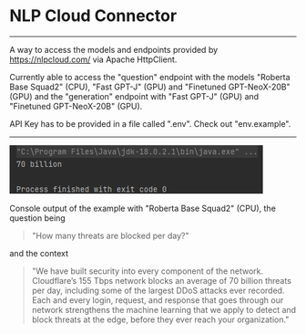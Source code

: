 # NLP Cloud Connector

---

A way to access the models and endpoints provided by https://nlpcloud.com/ via Apache HttpClient.

Currently able to access the "question" endpoint with the models "Roberta Base Squad2" (CPU), "Fast GPT-J" (GPU) and "Finetuned GPT-NeoX-20B" (GPU) and the "generation" endpoint with "Fast GPT-J" (GPU) and "Finetuned GPT-NeoX-20B" (GPU).

API Key has to be provided in a file called ".env". Check out "env.example".


---

<img src="readme/console_answer.png" alt="screenshot of the console output">

Console output of the example with "Roberta Base Squad2" (CPU), the question being
> "How many threats are blocked per day?"

and the context
> "We have built security into every component of the network. Cloudflare’s 155 Tbps network blocks an average of 70 billion threats per day, including some of the largest DDoS attacks ever recorded. Each and every login, request, and response that goes through our network strengthens the machine learning that we apply to detect and block threats at the edge, before they ever reach your organization."